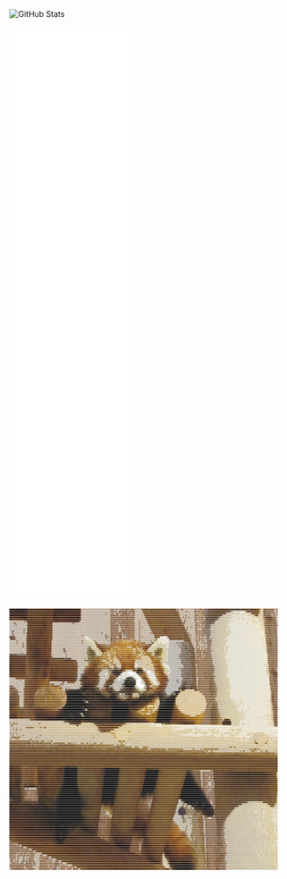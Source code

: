 
<img src="https://github-readme-stats.vercel.app/api?username=Ranoiaetep&count_private=true&show_icons=true&include_all_commits=true" alt="GitHub Stats" width="480px" max-width="100%"/>
<!-- ![GitHub stats](https://github-readme-stats.vercel.app/api?username=Ranoiaetep&count_private=true&show_icons=true&include_all_commits=true) -->

![GitHub Metrics](https://raw.githubusercontent.com/Ranoiaetep/Ranoiaetep/main/github-metrics.svg)

<img src="./RedPanda.jpg" alt="Red Panda" width="480px" max-width="100%"/>

<!--
**Ranoiaetep/Ranoiaetep** is a ✨ _special_ ✨ repository because its `README.md` (this file) appears on your GitHub profile.

Here are some ideas to get you started:

- 🔭 I’m currently working on ...
- 🌱 I’m currently learning ...
- 👯 I’m looking to collaborate on ...
- 🤔 I’m looking for help with ...
- 💬 Ask me about ...
- 📫 How to reach me: ...
- 😄 Pronouns: ...
- ⚡ Fun fact: ...
-->
